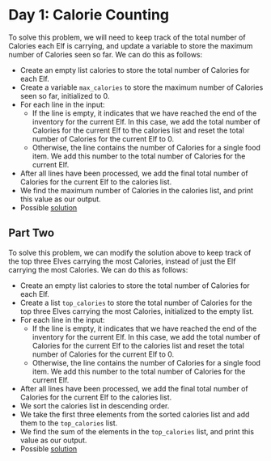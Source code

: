 # Day 1: Calorie Counting

To solve this problem, we will need to keep track of the total number of Calories each Elf is carrying, and update a variable to store the maximum number of Calories seen so far. We can do this as follows:

- Create an empty list calories to store the total number of Calories for each Elf.
- Create a variable `max_calories` to store the maximum number of Calories seen so far, initialized to 0.
- For each line in the input:
    - If the line is empty, it indicates that we have reached the end of the inventory for the current Elf. In this case, we add the total number of Calories for the current Elf to the calories list and reset the total number of Calories for the current Elf to 0.
    - Otherwise, the line contains the number of Calories for a single food item. We add this number to the total number of Calories for the current Elf.
- After all lines have been processed, we add the final total number of Calories for the current Elf to the calories list.
- We find the maximum number of Calories in the calories list, and print this value as our output.
- Possible [solution](1.py)

## Part Two

To solve this problem, we can modify the solution above to keep track of the top three Elves carrying the most Calories, instead of just the Elf carrying the most Calories. We can do this as follows:

- Create an empty list calories to store the total number of Calories for each Elf.
- Create a list `top_calories` to store the total number of Calories for the top three Elves carrying the most Calories, initialized to the empty list.
- For each line in the input:
    - If the line is empty, it indicates that we have reached the end of the inventory for the current Elf. In this case, we add the total number of Calories for the current Elf to the calories list and reset the total number of Calories for the current Elf to 0.
    - Otherwise, the line contains the number of Calories for a single food item. We add this number to the total number of Calories for the current Elf.
- After all lines have been processed, we add the final total number of Calories for the current Elf to the calories list.
- We sort the calories list in descending order.
- We take the first three elements from the sorted calories list and add them to the `top_calories` list.
- We find the sum of the elements in the `top_calories` list, and print this value as our output.
- Possible [solution](2.py)

